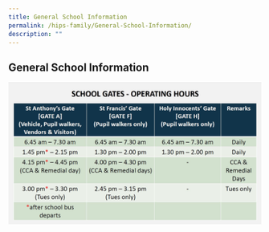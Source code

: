 ```yaml
---
title: General School Information
permalink: /hips-family/General-School-Information/
description: ""
---
```

## General School Information

![](/images/School%20Hours%20(3).jpeg)
